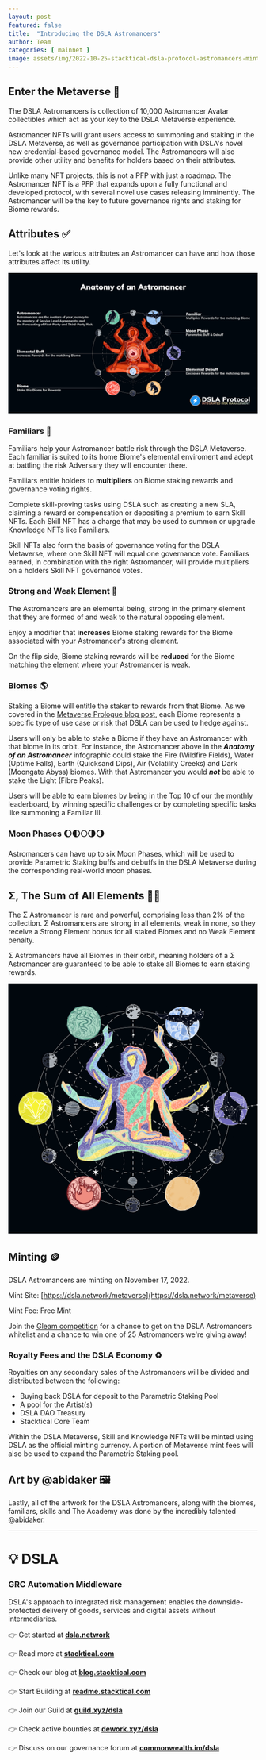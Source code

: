 ```yaml
---
layout: post
featured: false
title:  "Introducing the DSLA Astromancers"
author: Team
categories: [ mainnet ]
image: assets/img/2022-10-25-stacktical-dsla-protocol-astromancers-minting-blockchain-cryptocurrency-fintech-legaltech-insurtech-itsm-slm-sla-defi-nft.jpg
---
```


## Enter the Metaverse 🔮

The DSLA Astromancers is collection of 10,000 Astromancer Avatar collectibles which act as your key to the DSLA Metaverse experience. 

Astromancer NFTs will grant users access to summoning and staking in the DSLA Metaverse, as well as governance participation with DSLA's novel new credential-based governance model. The Astromancers will also provide other utility and benefits for holders based on their attributes.

Unlike many NFT projects, this is not a PFP with just a roadmap. The Astromancer NFT is a PFP that expands upon a fully functional and developed protocol, with several novel use cases releasing imminently. The Astromancer will be the key to future governance rights and staking for Biome rewards.

## Attributes ✅

Let's look at the various attributes an Astromancer can have and how those attributes affect its utility.

[![Anatomy of an Astromancer](/assets/img/2022-10-31-anatomy-of-an-astromancer.png)](/assets/img/2022-10-31-anatomy-of-an-astromancer.png)

### Familiars 🐆

Familiars help your Astromancer battle risk through the DSLA Metaverse. Each familiar is suited to its home Biome's elemental enviroment and adept at battling the risk Adversary they will encounter there.

Familiars entitle holders to **multipliers** on Biome staking rewards and governance voting rights.

Complete skill-proving tasks using DSLA such as creating a new SLA, claiming a reward or compensation or depositing a premium to earn Skill NFTs. Each Skill NFT has a charge that may be used to summon or upgrade Knowledge NFTs like Familiars.

Skill NFTs also form the basis of governance voting for the DSLA Metaverse, where one Skill NFT will equal one governance vote. Familiars earned, in combination with the right Astromancer, will provide multipliers on a holders Skill NFT governance votes.

### Strong and Weak Element 💪

The Astromancers are an elemental being, strong in the primary element that they are formed of and weak to the natural opposing element.

Enjoy a modifier that **increases** Biome staking rewards for the Biome associated with your Astromancer's strong element.

On the flip side, Biome staking rewards will be **reduced** for the Biome matching the element where your Astromancer is weak.

### Biomes 🌎

Staking a Biome will entitle the staker to rewards from that Biome. As we covered in the [Metaverse Prologue blog post](https://blog.stacktical.com/metaverse/nft/2022/03/01/stacktical-dsla-protocol-metaverse-inaugural-nft-mint-blockchain-cryptocurrency-fintech-legaltech-insurtech-itsm-slm-sla-defi-nft.html), each Biome represents a specific type of use case or risk that DSLA can be used to hedge against.

Users will only be able to stake a Biome if they have an Astromancer with that biome in its orbit. For instance, the Astromancer above in the ***Anatomy of an Astromancer*** infographic could stake the Fire (Wildfire Fields), Water (Uptime Falls), Earth (Quicksand Dips), Air (Volatility Creeks) and Dark (Moongate Abyss) biomes. With that Astromancer you would ***not*** be able to stake the Light (Fibre Peaks).

Users will be able to earn biomes by being in the Top 10 of our the monthly leaderboard, by winning specific challenges or by completing specific tasks like summoning a Familiar III.

### Moon Phases 🌔🌓🌕🌗🌖

Astromancers can have up to six Moon Phases, which will be used to provide Parametric Staking buffs and debuffs in the DSLA Metaverse during the corresponding real-world moon phases.

## Σ, The Sum of All Elements 🧘‍♂️

The Σ Astromancer is rare and powerful, comprising less than 2% of the collection. Σ Astromancers are strong in all elements, weak in none, so they receive a Strong Element bonus for all staked Biomes and no Weak Element penalty.

Σ Astromancers have all Biomes in their orbit, meaning holders of a Σ Astromancer are guaranteed to be able to stake all Biomes to earn staking rewards.

[![Sample Σ Astromancer](/assets/img/2022-10-25-sample-sigma.png)](/assets/img/2022-10-25-sample-sigma)

## Minting 🪙

DSLA Astromancers are minting on November 17, 2022.

Mint Site: [https://dsla.network/metaverse](https://dsla.network/metaverse)

Mint Fee: Free Mint

Join the [Gleam competition](https://gleam.io/competitions/StG6i-dsla-astromancers-whitelist) for a chance to get on the DSLA Astromancers whitelist and a chance to win one of 25 Astromancers we're giving away!

### Royalty Fees and the DSLA Economy ♻️

Royalties on any secondary sales of the Astromancers will be divided and distributed between the following:
* Buying back DSLA for deposit to the Parametric Staking Pool
* A pool for the Artist(s)
* DSLA DAO Treasury
* Stacktical Core Team

Within the DSLA Metaverse, Skill and Knowledge NFTs will be minted using DSLA as the official minting currency. A portion of Metaverse mint fees will also be used to expand the Parametric Staking pool.

## Art by @abidaker 🖼️

Lastly, all of the artwork for the DSLA Astromancers, along with the biomes, familiars, skills and The Academy was done by the incredibly talented [@abidaker](https://twitter.com/abidaker).

---

# 💡 DSLA

### GRC Automation Middleware

DSLA's approach to integrated risk management enables the downside-protected delivery of goods, services and digital assets without intermediaries.

👉 Get started at **[dsla.network](https://dsla.network)** 

👉 Read more at [**stacktical.com**](https://stacktical.com)

👉 Check our blog at [**blog.stacktical.com**](https://blog.stacktical.com)

👉 Start Building at [**readme.stacktical.com**](https://readme.stacktical.com/developer-guide/)

👉 Join our Guild at [**guild.xyz/dsla**](https://guild.xyz/dsla)

👉 Check active bounties at [**dework.xyz/dsla**](https://dework.xyz/dsla)

👉 Discuss on our governance forum at [**commonwealth.im/dsla**](https://commonwealth.im/dsla)